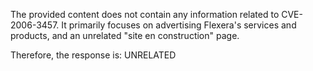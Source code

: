 The provided content does not contain any information related to CVE-2006-3457. It primarily focuses on advertising Flexera's services and products, and an unrelated "site en construction" page.

Therefore, the response is: UNRELATED